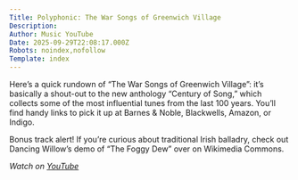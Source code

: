 ```yaml
---
Title: Polyphonic: The War Songs of Greenwich Village
Description: 
Author: Music YouTube
Date: 2025-09-29T22:08:17.000Z
Robots: noindex,nofollow
Template: index
---
```

<p>Here’s a quick rundown of “The War Songs of Greenwich Village”: it’s basically a shout-out to the new anthology “Century of Song,” which collects some of the most influential tunes from the last 100 years. You’ll find handy links to pick it up at Barnes &amp; Noble, Blackwells, Amazon, or Indigo.</p>

<p>Bonus track alert! If you’re curious about traditional Irish balladry, check out Dancing Willow’s demo of “The Foggy Dew” over on Wikimedia Commons.</p>

<p><em>Watch on <a href="https://www.youtube.com/watch?v=y3g4UOBwHwU" rel="noopener noreferrer">YouTube</a></em></p>


